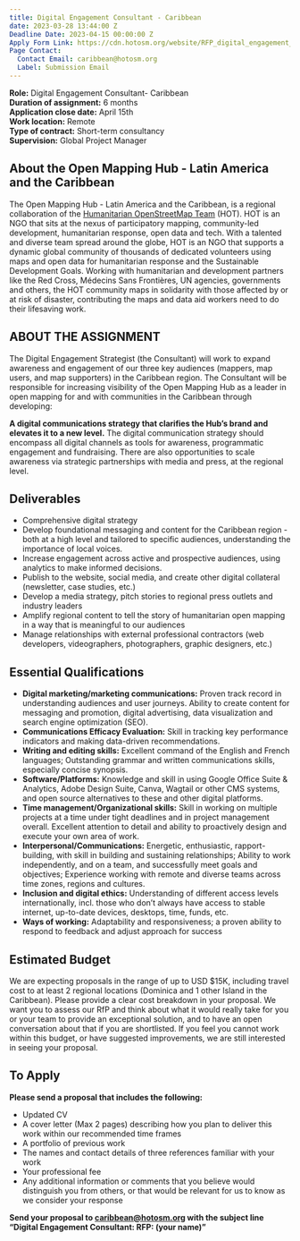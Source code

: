 ```yaml
---
title: Digital Engagement Consultant - Caribbean
date: 2023-03-28 13:44:00 Z
Deadline Date: 2023-04-15 00:00:00 Z
Apply Form Link: https://cdn.hotosm.org/website/RFP_digital_engagement_strategy_consultant_Caribbean.pdf
Page Contact:
  Contact Email: caribbean@hotosm.org
  Label: Submission Email
---
```


**Role:** Digital Engagement Consultant- Caribbean <br>
**Duration of assignment:** 6 months <br>
**Application close date:** April 15th <br>
**Work location:** Remote <br>
**Type of contract:** Short-term consultancy <br>
**Supervision:** Global Project Manager <br>

## About the Open Mapping Hub - Latin America and the Caribbean

The Open Mapping Hub - Latin America and the Caribbean, is a regional collaboration of the [Humanitarian OpenStreetMap Team](https://www.hotosm.org/) (HOT). HOT is an NGO that sits at the nexus of participatory mapping, community-led development, humanitarian response, open data and tech. With a talented and diverse team spread around the globe, HOT is an NGO that supports a dynamic global community of thousands of dedicated volunteers using maps and open data for humanitarian response and the Sustainable Development Goals. Working with humanitarian and development partners like the Red Cross, Médecins Sans Frontières, UN agencies, governments and others, the HOT community maps in solidarity with those affected by or at risk of disaster, contributing the maps and data aid workers need to do their lifesaving work.

## ABOUT THE ASSIGNMENT

The Digital Engagement Strategist (the Consultant) will work to expand awareness and engagement of our three key audiences (mappers, map users, and map supporters) in the Caribbean region. The Consultant will be responsible for increasing visibility of the Open Mapping Hub as a leader in open mapping for and with communities in the Caribbean through developing:

**A digital communications strategy that clarifies the Hub’s brand and elevates it to a new level.** The digital communication strategy should encompass all digital channels as tools for awareness, programmatic engagement and fundraising. There are also opportunities to scale awareness via strategic  partnerships with media and press, at the regional level.

## Deliverables

* Comprehensive digital strategy 
* Develop foundational messaging and content for the Caribbean region - both at a high level and tailored to specific audiences, understanding the importance of local voices. 
* Increase engagement across active and prospective audiences, using analytics to make informed decisions. 
* Publish to the website, social media, and create other digital collateral (newsletter, case studies, etc.) 
* Develop a media strategy, pitch stories to regional press outlets and industry leaders
* Amplify regional content to tell the story of humanitarian open mapping in a way that is meaningful to our audiences
* Manage relationships with external professional contractors (web developers, videographers, photographers, graphic designers, etc.) 


## Essential Qualifications

* **Digital marketing/marketing communications:** Proven track record in understanding audiences and user journeys. Ability to create content for messaging and promotion, digital advertising, data visualization and search engine optimization (SEO).
* **Communications Efficacy Evaluation:** Skill in tracking key performance indicators and making data-driven recommendations. 
* **Writing and editing skills:**  Excellent command of the English and French languages; Outstanding grammar and written communications skills, especially concise synopsis. 
* **Software/Platforms:**  Knowledge and skill in using Google Office Suite & Analytics, Adobe Design Suite, Canva, Wagtail or other CMS systems, and open source alternatives to these and other digital platforms.  
* **Time management/Organizational skills:** Skill in working on multiple projects at a time under tight deadlines and in project management overall.  Excellent attention to detail and ability to proactively design and execute your own area of work.
* **Interpersonal/Communications:** Energetic, enthusiastic, rapport-building, with skill in building and sustaining relationships; Ability to work independently, and on a team, and successfully meet goals and objectives; Experience working with remote and diverse teams across time zones, regions and cultures. 
* **Inclusion and digital ethics:** Understanding of different access levels internationally, incl. those who don’t always have access to stable internet, up-to-date devices, desktops, time, funds, etc.
* **Ways of working:** Adaptability and responsiveness; a proven ability to respond to feedback and adjust approach for success


## Estimated Budget

We are expecting proposals in the range of up to USD $15K, including travel cost to at least 2 regional locations (Dominica and 1 other Island in the Caribbean). Please provide a clear cost breakdown in your proposal. We want you to assess our RfP and think about what it would really take for you or your team to provide an exceptional solution, and to have an open conversation about that if you are shortlisted. If you feel you cannot work within this budget, or have suggested improvements, we are still interested in seeing your proposal.

## To Apply

**Please send a proposal that includes the following:**
* Updated CV
* A cover letter (Max 2 pages) describing how you plan to deliver this work within our recommended time frames
* A portfolio of previous work
* The names and contact details of three references familiar with your work
* Your professional fee
* Any additional information or comments that you believe would distinguish you from others, or that would be relevant for us to know as we consider your response

**Send your proposal to caribbean@hotosm.org with the subject line “Digital Engagement Consultant: RFP: (your name)”**